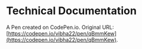 # Technical Documentation

A Pen created on CodePen.io. Original URL: [https://codepen.io/vibha22/pen/qBmmKew](https://codepen.io/vibha22/pen/qBmmKew).


